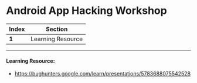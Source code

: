 # Android App Hacking Workshop

Index | Section
--- | ---
**1** | Learning Resource

___


#### Learning Resource: 

* https://bughunters.google.com/learn/presentations/5783688075542528
